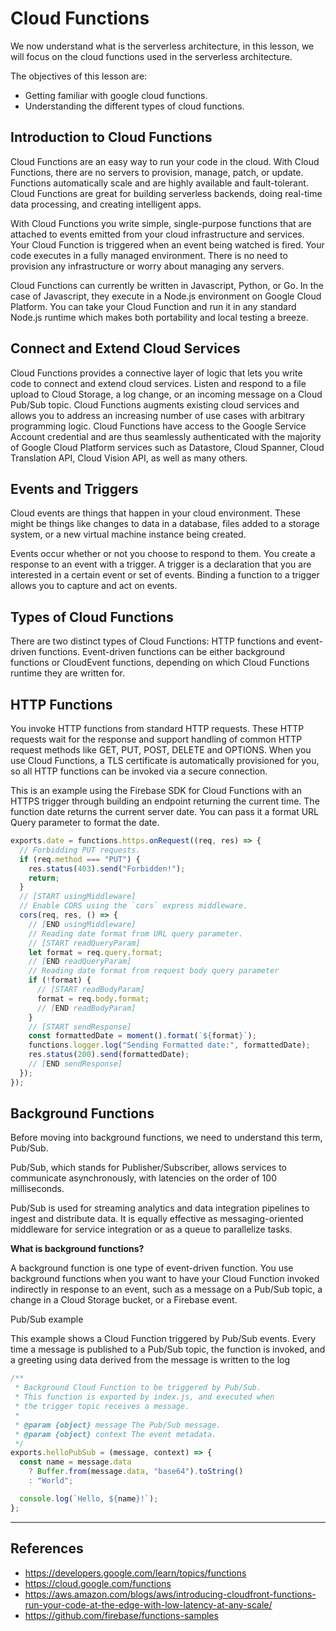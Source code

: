 # Cloud Functions

We now understand what is the serverless architecture, in this lesson, we will focus on the cloud functions used in the serverless architecture.

The objectives of this lesson are:

- Getting familiar with google cloud functions.
- Understanding the different types of cloud functions.

## Introduction to Cloud Functions

Cloud Functions are an easy way to run your code in the cloud. With Cloud Functions, there are no servers to provision, manage, patch, or update. Functions automatically scale and are highly available and fault-tolerant. Cloud Functions are great for building serverless backends, doing real-time data processing, and creating intelligent apps.

With Cloud Functions you write simple, single-purpose functions that are attached to events emitted from your cloud infrastructure and services. Your Cloud Function is triggered when an event being watched is fired. Your code executes in a fully managed environment. There is no need to provision any infrastructure or worry about managing any servers.

Cloud Functions can currently be written in Javascript, Python, or Go. In the case of Javascript, they execute in a Node.js environment on Google Cloud Platform. You can take your Cloud Function and run it in any standard Node.js runtime which makes both portability and local testing a breeze.

## Connect and Extend Cloud Services

Cloud Functions provides a connective layer of logic that lets you write code to connect and extend cloud services. Listen and respond to a file upload to Cloud Storage, a log change, or an incoming message on a Cloud Pub/Sub topic. Cloud Functions augments existing cloud services and allows you to address an increasing number of use cases with arbitrary programming logic. Cloud Functions have access to the Google Service Account credential and are thus seamlessly authenticated with the majority of Google Cloud Platform services such as Datastore, Cloud Spanner, Cloud Translation API, Cloud Vision API, as well as many others.

## Events and Triggers

Cloud events are things that happen in your cloud environment. These might be things like changes to data in a database, files added to a storage system, or a new virtual machine instance being created.

Events occur whether or not you choose to respond to them. You create a response to an event with a trigger. A trigger is a declaration that you are interested in a certain event or set of events. Binding a function to a trigger allows you to capture and act on events.

## Types of Cloud Functions

There are two distinct types of Cloud Functions: HTTP functions and event-driven functions. Event-driven functions can be either background functions or CloudEvent functions, depending on which Cloud Functions runtime they are written for.

## HTTP Functions

You invoke HTTP functions from standard HTTP requests. These HTTP requests wait for the response and support handling of common HTTP request methods like GET, PUT, POST, DELETE and OPTIONS. When you use Cloud Functions, a TLS certificate is automatically provisioned for you, so all HTTP functions can be invoked via a secure connection.

This is an example using the Firebase SDK for Cloud Functions with an HTTPS trigger through building an endpoint returning the current time.
The function date returns the current server date. You can pass it a format URL Query parameter to format the date.

```js
exports.date = functions.https.onRequest((req, res) => {
  // Forbidding PUT requests.
  if (req.method === "PUT") {
    res.status(403).send("Forbidden!");
    return;
  }
  // [START usingMiddleware]
  // Enable CORS using the `cors` express middleware.
  cors(req, res, () => {
    // [END usingMiddleware]
    // Reading date format from URL query parameter.
    // [START readQueryParam]
    let format = req.query.format;
    // [END readQueryParam]
    // Reading date format from request body query parameter
    if (!format) {
      // [START readBodyParam]
      format = req.body.format;
      // [END readBodyParam]
    }
    // [START sendResponse]
    const formattedDate = moment().format(`${format}`);
    functions.logger.log("Sending Formatted date:", formattedDate);
    res.status(200).send(formattedDate);
    // [END sendResponse]
  });
});
```

## Background Functions

Before moving into background functions, we need to understand this term, Pub/Sub.

Pub/Sub, which stands for Publisher/Subscriber, allows services to communicate asynchronously, with latencies on the order of 100 milliseconds.

Pub/Sub is used for streaming analytics and data integration pipelines to ingest and distribute data. It is equally effective as messaging-oriented middleware for service integration or as a queue to parallelize tasks.

<b>What is background functions?</b>

A background function is one type of event-driven function.
You use background functions when you want to have your Cloud Function invoked indirectly in response to an event, such as a message on a Pub/Sub topic, a change in a Cloud Storage bucket, or a Firebase event.

Pub/Sub example

This example shows a Cloud Function triggered by Pub/Sub events. Every time a message is published to a Pub/Sub topic, the function is invoked, and a greeting using data derived from the message is written to the log

```js
/**
 * Background Cloud Function to be triggered by Pub/Sub.
 * This function is exported by index.js, and executed when
 * the trigger topic receives a message.
 *
 * @param {object} message The Pub/Sub message.
 * @param {object} context The event metadata.
 */
exports.helloPubSub = (message, context) => {
  const name = message.data
    ? Buffer.from(message.data, "base64").toString()
    : "World";

  console.log(`Hello, ${name}!`);
};
```

---

## References

- https://developers.google.com/learn/topics/functions
- https://cloud.google.com/functions
- https://aws.amazon.com/blogs/aws/introducing-cloudfront-functions-run-your-code-at-the-edge-with-low-latency-at-any-scale/
- https://github.com/firebase/functions-samples
